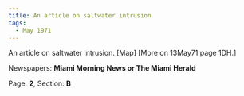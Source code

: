```yaml
---  
title: An article on saltwater intrusion  
tags:  
  - May 1971  
---  
```

  
An article on saltwater intrusion. [Map] [More on 13May71 page 1DH.]  
  
Newspapers: **Miami Morning News or The Miami Herald**  
  
Page: **2**, Section: **B** 
